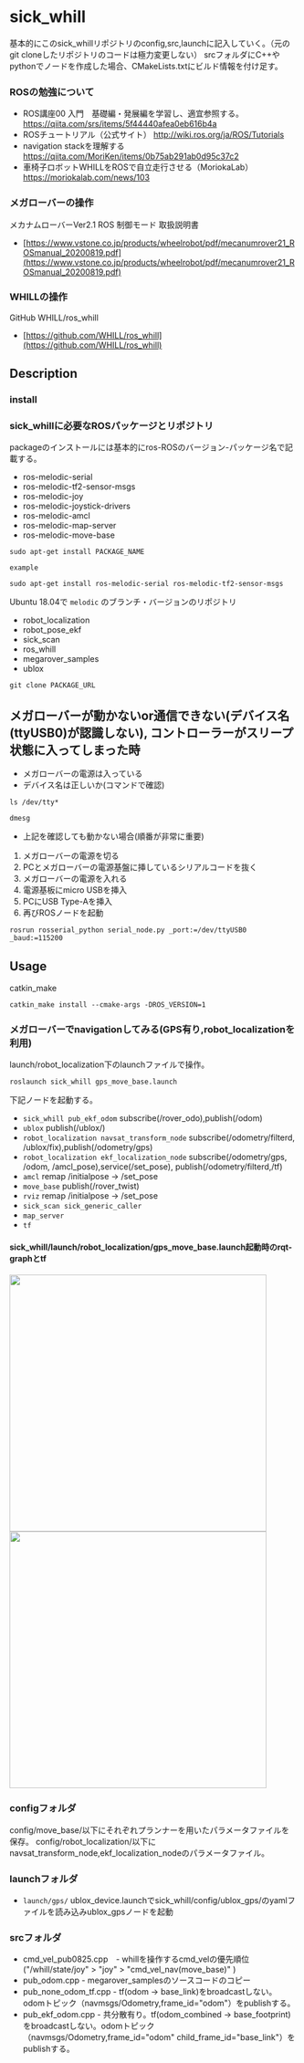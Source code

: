 sick_whill
===
基本的にこのsick_whillリポジトリのconfig,src,launchに記入していく。（元のgit cloneしたリポジトリのコードは極力変更しない）
srcフォルダにC++やpythonでノードを作成した場合、CMakeLists.txtにビルド情報を付け足す。
### ROSの勉強について
* ROS講座00 
入門　基礎編・発展編を学習し、適宜参照する。
https://qiita.com/srs/items/5f44440afea0eb616b4a
* ROSチュートリアル（公式サイト）
http://wiki.ros.org/ja/ROS/Tutorials
* navigation stackを理解する
https://qiita.com/MoriKen/items/0b75ab291ab0d95c37c2
* 車椅子ロボットWHILLをROSで自立走行させる（MoriokaLab）
https://moriokalab.com/news/103

### メガローバーの操作
メカナムローバーVer2.1 ROS 制御モード 取扱説明書
* [https://www.vstone.co.jp/products/wheelrobot/pdf/mecanumrover21_ROSmanual_20200819.pdf](https://www.vstone.co.jp/products/wheelrobot/pdf/mecanumrover21_ROSmanual_20200819.pdf)

### WHILLの操作
GitHub WHILL/ros_whill
* [https://github.com/WHILL/ros_whill](https://github.com/WHILL/ros_whill)

## Description
### install
### sick_whillに必要なROSパッケージとリポジトリ
packageのインストールには基本的にros-ROSのバージョン-パッケージ名で記載する。
* ros-melodic-serial
* ros-melodic-tf2-sensor-msgs
* ros-melodic-joy
* ros-melodic-joystick-drivers
* ros-melodic-amcl
* ros-melodic-map-server
* ros-melodic-move-base

```
sudo apt-get install PACKAGE_NAME
```
 `example` 
```
sudo apt-get install ros-melodic-serial ros-melodic-tf2-sensor-msgs
```
Ubuntu 18.04で `melodic` のブランチ・バージョンのリポジトリ
* robot_localization
* robot_pose_ekf
* sick_scan
* ros_whill
* megarover_samples
* ublox
```
git clone PACKAGE_URL

``` 
## メガローバーが動かないor通信できない(デバイス名(ttyUSB0)が認識しない), コントローラーがスリープ状態に入ってしまった時
* メガローバーの電源は入っている
* デバイス名は正しいか(コマンドで確認)
```
ls /dev/tty*
```
```
dmesg
```
* 上記を確認しても動かない場合(順番が非常に重要)
1. メガローバーの電源を切る
2. PCとメガローバーの電源基盤に挿しているシリアルコードを抜く
3. メガローバーの電源を入れる
4. 電源基板にmicro USBを挿入
5. PCにUSB Type-Aを挿入
6. 再びROSノードを起動
```
rosrun rosserial_python serial_node.py _port:=/dev/ttyUSB0 _baud:=115200
```

## Usage
catkin_make
```
catkin_make install --cmake-args -DROS_VERSION=1
```
### メガローバーでnavigationしてみる(GPS有り,robot_localizationを利用)
launch/robot_localization下のlaunchファイルで操作。

```
roslaunch sick_whill gps_move_base.launch
```

下記ノードを起動する。
*  `sick_whill pub_ekf_odom` subscribe(/rover_odo),publish(/odom)
*  `ublox` publish(/ublox/) 
*  `robot_localization navsat_transform_node` subscribe(/odometry/filterd, /ublox/fix),publish(/odometry/gps) 
*  `robot_localization ekf_localization_node` subscribe(/odometry/gps, /odom, /amcl_pose),service(/set_pose), publish(/odometry/filterd,/tf) 
*  `amcl` remap /initialpose -> /set_pose
*  `move_base` publish(/rover_twist)  
*  `rviz` remap /initialpose -> /set_pose
*  `sick_scan sick_generic_caller` 
*  `map_server` 
*  `tf` 

#### sick_whill/launch/robot_localization/gps_move_base.launch起動時のrqt-graphとtf
<img src="/uploads/d6e7bfc2fec3cdc01a3a005beaf831f3/iOS_の画像__1_.jpg" width="450">
<img src="/uploads/d7f174df945db4758960d7161953dbc9/iOS_の画像.jpg" width="450">

### configフォルダ
config/move_base/以下にそれぞれプランナーを用いたパラメータファイルを保存。
config/robot_localization/以下にnavsat_transform_node,ekf_localization_nodeのパラメータファイル。
### launchフォルダ
*  `launch/gps/` 
ublox_device.launchでsick_whill/config/ublox_gps/のyamlファイルを読み込みublox_gpsノードを起動
### srcフォルダ
* cmd_vel_pub0825.cpp　- 
whillを操作するcmd_velの優先順位("/whill/state/joy" > "joy" > "cmd_vel_nav(move_base)" )
* pub_odom.cpp - 
megarover_samplesのソースコードのコピー
* pub_none_odom_tf.cpp - 
tf(odom -> base_link)をbroadcastしない。odomトピック（navmsgs/Odometry,frame_id="odom"）をpublishする。
* pub_ekf_odom.cpp - 
共分散有り。tf(odom_combined -> base_footprint)をbroadcastしない。odomトピック（navmsgs/Odometry,frame_id="odom" child_frame_id="base_link"）をpublishする。


